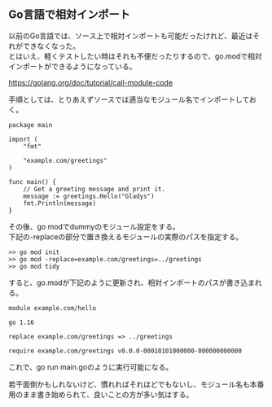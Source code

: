 ## Go言語で相対インポート

以前のGo言語では、ソース上で相対インポートも可能だったけれど、最近はそれができなくなった。  
とはいえ、軽くテストしたい時はそれも不便だったりするので、go.modで相対インポートができるようになっている。

https://golang.org/doc/tutorial/call-module-code

手順としては、とりあえずソースでは適当なモジュール名でインポートしておく。

    package main
    
    import (
        "fmt"
    
        "example.com/greetings"
    )
    
    func main() {
        // Get a greeting message and print it.
        message := greetings.Hello("Gladys")
        fmt.Println(message)
    }

その後、go modでdummyのモジュール設定をする。  
下記の-replaceの部分で置き換えるモジュールの実際のパスを指定する。

    >> go mod init
    >> go mod -replace=example.com/greetings=../greetings
    >> go mod tidy

すると、go.modが下記のように更新され、相対インポートのパスが書き込まれる。

    module example.com/hello
    
    go 1.16
    
    replace example.com/greetings => ../greetings
    
    require example.com/greetings v0.0.0-00010101000000-000000000000

これで、go run main.goのように実行可能になる。  

若干面倒かもしれないけど、慣れればそれほどでもないし、モジュール名も本番用のまま書き始められて、良いことの方が多い気はする。
